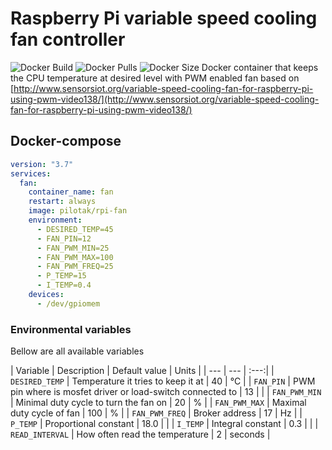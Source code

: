# Raspberry Pi variable speed cooling fan controller
![Docker Build](https://github.com/pilotak/docker-rpi-fan/workflows/docker%20build/badge.svg) ![Docker Pulls](https://img.shields.io/docker/pulls/pilotak/rpi-fan) ![Docker Size](https://img.shields.io/docker/image-size/pilotak/rpi-fan?color=orange)
Docker container that keeps the CPU temperature at desired level with PWM enabled fan based on [http://www.sensorsiot.org/variable-speed-cooling-fan-for-raspberry-pi-using-pwm-video138/](http://www.sensorsiot.org/variable-speed-cooling-fan-for-raspberry-pi-using-pwm-video138/)

## Docker-compose
```yaml
version: "3.7"
services:
  fan:
    container_name: fan
    restart: always
    image: pilotak/rpi-fan
    environment:
      - DESIRED_TEMP=45
      - FAN_PIN=12
      - FAN_PWM_MIN=25
      - FAN_PWM_MAX=100
      - FAN_PWM_FREQ=25
      - P_TEMP=15
      - I_TEMP=0.4
    devices:
      - /dev/gpiomem
```

### Environmental variables
Bellow are all available variables

| Variable | Description | Default value | Units |
| --- | --- | :---:|
| `DESIRED_TEMP` | Temperature it tries to keep it at | 40 | °C |
| `FAN_PIN` | PWM pin where is mosfet driver or load-switch connected to | 13 | |
| `FAN_PWM_MIN` | Minimal duty cycle to turn the fan on | 20 | % |
| `FAN_PWM_MAX` | Maximal duty cycle of fan | 100 | % |
| `FAN_PWM_FREQ` | Broker address | 17 | Hz |
| `P_TEMP` | Proportional constant | 18.0 |  |
| `I_TEMP` | Integral constant | 0.3 |  |
| `READ_INTERVAL` | How often read the temperature | 2 | seconds |


